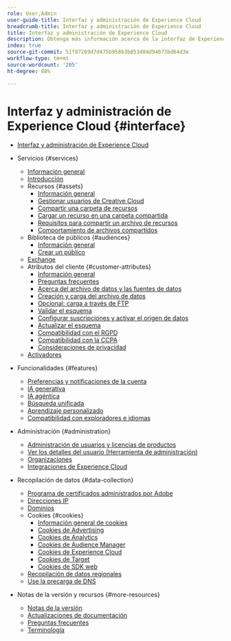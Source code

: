```yaml
---
role: User,Admin
user-guide-title: Interfaz y administración de Experience Cloud
breadcrumb-title: Interfaz y administración de Experience Cloud
title: Interfaz y administración de Experience Cloud
description: Obtenga más información acerca de la interfaz de Experience Cloud, las cookies y las preferencias de cuenta. Administre productos y configure el servicio People, incluidos los Atributos del cliente y la biblioteca de públicos. Comparta Experience Cloud Assets.
index: true
source-git-commit: 51f87269d7d475b958b3b853484d94073bd64d3e
workflow-type: tm+mt
source-wordcount: '205'
ht-degree: 88%

---
```



# Interfaz y administración de Experience Cloud {#interface}

+ [Interfaz y administración de Experience Cloud](experience-cloud.md)

+ Servicios {#services}
   + [Información general](services/overview.md)
   + [Introducción ](services/getting-started.md)
   + Recursos {#assets}
      + [Información general](services/assets/experience-cloud-assets.md)
      + [Gestionar usuarios de Creative Cloud](services/assets/manage-cc-users.md)
      + [Compartir una carpeta de recursos](services/assets/share.md)
      + [Cargar un recurso en una carpeta compartida](services/assets/upload.md)
      + [Requisitos para compartir un archivo de recursos](services/assets/file-reqs.md)
      + [Comportamiento de archivos compartidos](services/assets/behavior.md)
   + Biblioteca de públicos {#audiences}
      + [Información general](services/audiences/overview.md)
      + [Crear un público](services/audiences/create.md)
   + [Exchange](services/exchange.md)
   + Atributos del cliente {#customer-attributes}
      + [Información general](services/customer-attributes/attributes.md)
      + [Preguntas frecuentes](services/customer-attributes/faq-crs.md)
      + [Acerca del archivo de datos y las fuentes de datos](services/customer-attributes/crs-data-file.md)
      + [Creación y carga del archivo de datos](services/customer-attributes/t-crs-usecase.md)
      + [Opcional: carga a través de FTP](services/customer-attributes/t-upload-attributes-ftp.md)
      + [Validar el esquema](services/customer-attributes/validate-schema.md)
      + [Configurar suscripciones y activar el origen de datos](services/customer-attributes/subscription.md)
      + [Actualizar el esquema](services/customer-attributes/t-update-schema.md)
      + [Compatibilidad con el RGPD](services/customer-attributes/gdpr.md)
      + [Compatibilidad con la CCPA](services/customer-attributes/ccpa.md)
      + [Consideraciones de privacidad](services/customer-attributes/privacy-mac.md)
   + [Activadores](services/triggers.md)

+ Funcionalidades {#features}
   + [Preferencias y notificaciones de la cuenta](features/account-preferences.md)
   + [IA generativa](features/generative-ai.md)
   + [IA agéntica](features/agentic-ai.md)
   + [Búsqueda unificada](features/search.md)
   + [Aprendizaje personalizado](features/personalized-learning.md)
   + [Compatibilidad con exploradores e idiomas](browser-language.md)

+ Administración {#administration}
   + [Administración de usuarios y licencias de productos](administration/admin-console.md)
   + [Ver los detalles del usuario (Herramienta de administración)](administration/admin-tool-experience-cloud.md)
   + [Organizaciones](administration/organizations.md)
   + [Integraciones de Experience Cloud](administration/integrations.md)

+ Recopilación de datos {#data-collection}
   + [Programa de certificados administrados por Adobe](data-collection/adobe-managed-cert.md)
   + [Direcciones IP](data-collection/ip-addresses.md)
   + [Dominios](data-collection/domains.md)
   + Cookies {#cookies}
      + [Información general de cookies](data-collection/cookies/overview.md)
      + [Cookies de Advertising](data-collection/cookies/advertising.md)
      + [Cookies de Analytics](data-collection/cookies/analytics.md)
      + [Cookies de Audience Manager](data-collection/cookies/audience-manager.md)
      + [Cookies de Experience Cloud ](data-collection/cookies/experience-cloud.md)
      + [Cookies de Target](data-collection/cookies/target.md)
      + [Cookies de SDK web](data-collection/cookies/web-sdk.md)
   + [Recopilación de datos regionales](data-collection/rdc.md)
   + [Use la precarga de DNS](data-collection/dns-prefetch.md)

+ Notas de la versión y recursos {#more-resources}
   + [Notas de la versión](more-resources/release-notes.md)
   + [Actualizaciones de documentación](more-resources/doc-updates.md)
   + [Preguntas frecuentes](more-resources/faq.md)
   + [Terminología](more-resources/terms.md)


